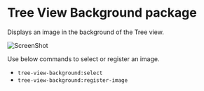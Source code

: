 # Tree View Background package

Displays an image in the background of the Tree view.

![ScreenShot](https://cloud.githubusercontent.com/assets/1829589/10011832/50a30556-613b-11e5-96fd-bdbeafe7ae4e.gif)

Use below commands to select or register an image.

- `tree-view-background:select`
- `tree-view-background:register-image`
